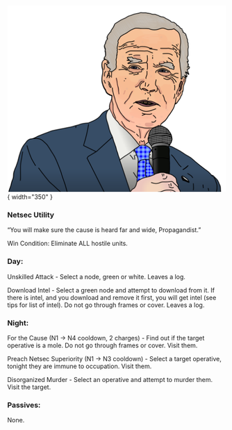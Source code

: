 ![propagandist.png](Images/propagandist.png){ width="350" }

### **Netsec Utility**

“You will make sure the cause is heard far and wide, Propagandist.”

Win Condition: Eliminate ALL hostile units.

### **Day:**

Unskilled Attack - Select a node, green or white. Leaves a log.

Download Intel - Select a green node and attempt to download from it. If there is intel, and you download and remove it first, you will get intel (see tips for list of intel). Do not go through frames or cover. Leaves a log.

### **Night:**

For the Cause (N1 -> N4 cooldown, 2 charges) - Find out if the target operative is a mole. Do not go through frames or cover. Visit them.

Preach Netsec Superiority (N1 -> N3 cooldown) - Select a target operative, tonight they are immune to occupation. Visit them.

Disorganized Murder - Select an operative and attempt to murder them. Visit the target.

### **Passives:**

None.